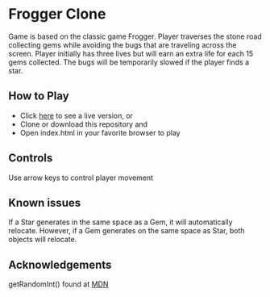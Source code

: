 # Frogger Clone

Game is based on the classic game Frogger.  Player traverses the stone road collecting gems while avoiding the bugs that are traveling across the screen.  Player initially has three lives but will earn an extra life for each 15 gems collected.  The bugs will be temporarily slowed if the player finds a star.

## How to Play

* Click [here](https://ba-batten.github.io/ClassicArcadeGameClone/) to see a live version, or
* Clone or download this repository and
* Open index.html in your favorite browser to play

## Controls

Use arrow keys to control player movement  

## Known issues

If a Star generates in the same space as a Gem, it will automatically relocate.  However, if a Gem generates on the same space as Star, both objects will relocate.  

## Acknowledgements

getRandomInt() found at [MDN](https://developer.mozilla.org/en-US/docs/Web/JavaScript/Reference/Global_Objects/Math/random)
